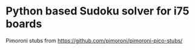 # Python based Sudoku solver for i75 boards

Pimoroni stubs from https://github.com/pimoroni/pimoroni-pico-stubs/
